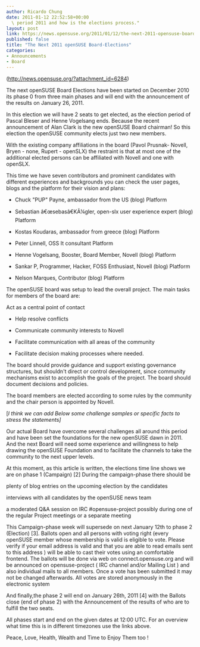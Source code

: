 ```yaml
---
author: Ricardo Chung
date: 2011-01-12 22:52:58+00:00
  \ period 2011 and how is the elections process."
layout: post
link: https://news.opensuse.org/2011/01/12/the-next-2011-opensuse-board-elections/
published: false
title: "The Next 2011 openSUSE Board-Elections"
categories:
- Announcements
- Board
---
```



(http://news.opensuse.org/?attachment_id=6284)

The next openSUSE Board Elections have been started on December 2010 its phase 0 from three main  phases and will end with the announcement of the results on January 26, 2011.

In this election we will have 2 seats to get elected, as the election period of Pascal Bleser and Henne Vogelsang ends. Because the recent announcement of Alan Clark is the new openSUSE Board chairman! So this election the openSUSE community elects just two new members.

With the existing company affiliations in the board (Pavol Prusnak- Novell, Bryen - none, Rupert - openSLX) the restraint is that at most one of the additional elected persons can be affiliated with Novell and one with openSLX.

This time we have seven contributors and prominent candidates with different experiences and backgrounds you can check the user pages, blogs and the platform for their vision and plans:



	
  * Chuck "PUP" Payne, ambassador from the US (blog)  Platform



	
  * Sebastian â€œsebasâ€KÃ¼gler, open-slx user experience expert (blog)  Platform



	
  * Kostas Koudaras, ambassador from greece (blog)  Platform



	
  * Peter Linnell, OSS It consultant  Platform



	
  * Henne Vogelsang, Booster, Board Member, Novell (blog)  Platform



	
  * Sankar P, Programmer, Hacker, FOSS Enthusiast, Novell (blog)  Platform



	
  * Nelson Marques, Contributor (blog)  Platform


The openSUSE board was setup to lead the overall project. The main tasks for members of the board are:

Act as a central point of contact

	
  * Help resolve conflicts



	
  * Communicate community interests to Novell



	
  * Facilitate communication with all areas of the community



	
  * Facilitate decision making processes where needed.


The board should provide guidance and support existing governance structures, but shouldn't direct or control development, since community mechanisms exist to accomplish the goals of the project. The board should document decisions and policies.

The board members are elected according to some rules by the community and the chair person is appointed by Novell.

[_I think we can add Below some challenge samples or specific facts to stress the statements]_

Our actual Board  have overcome several challenges all around this period and have been set the foundations for the new openSUSE dawn in 2011. And the next Board will need some experience and willingness to help drawing the openSUSE Foundation and to facilitate the channels to take the community to the next upper levels.

At this moment, as this article is written, the elections time line shows we are on phase 1 (Campaign) [2]  During the campaign-phase there should be

plenty of blog entries on the upcoming election by the candidates

interviews with all candidates by the openSUSE news team

a moderated Q&A session on IRC #opensuse-project possibly during one of the regular Project meetings or a separate meeting

This Campaign-phase week will supersede on next January 12th to phase 2 (Election) [3]. Ballots open and all persons with voting right (every openSUSE member whose membership is valid is eligible to vote. Please verify if your email address is valid and that you are able to read emails sent to this address )  will be able to cast their votes using an comfortable frontend. The ballots will be done via web on connect.opensuse.org and will be announced on opensuse-project ( IRC channel and/or Mailing List ) and also individual mails to all members. Once a vote has been submitted it may not be changed afterwards. All votes are stored anonymously in the electronic system

And finally,the phase 2 will end on January 26th, 2011 [4] with the Ballots close (end of phase 2) with the Announcement of the results of who are to fulfill the two seats.

All phases start and end on the given dates at 12:00 UTC. For an overview what time this is in different timezones use the links above.

Peace, Love, Health, Wealth and Time to Enjoy Them too !		
